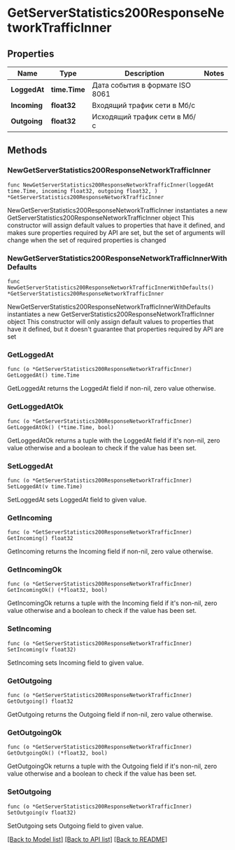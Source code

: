 # GetServerStatistics200ResponseNetworkTrafficInner

## Properties

Name | Type | Description | Notes
------------ | ------------- | ------------- | -------------
**LoggedAt** | **time.Time** | Дата события в формате ISO 8061 | 
**Incoming** | **float32** | Входящий трафик сети в Мб/с | 
**Outgoing** | **float32** | Исходящий трафик сети в Мб/с | 

## Methods

### NewGetServerStatistics200ResponseNetworkTrafficInner

`func NewGetServerStatistics200ResponseNetworkTrafficInner(loggedAt time.Time, incoming float32, outgoing float32, ) *GetServerStatistics200ResponseNetworkTrafficInner`

NewGetServerStatistics200ResponseNetworkTrafficInner instantiates a new GetServerStatistics200ResponseNetworkTrafficInner object
This constructor will assign default values to properties that have it defined,
and makes sure properties required by API are set, but the set of arguments
will change when the set of required properties is changed

### NewGetServerStatistics200ResponseNetworkTrafficInnerWithDefaults

`func NewGetServerStatistics200ResponseNetworkTrafficInnerWithDefaults() *GetServerStatistics200ResponseNetworkTrafficInner`

NewGetServerStatistics200ResponseNetworkTrafficInnerWithDefaults instantiates a new GetServerStatistics200ResponseNetworkTrafficInner object
This constructor will only assign default values to properties that have it defined,
but it doesn't guarantee that properties required by API are set

### GetLoggedAt

`func (o *GetServerStatistics200ResponseNetworkTrafficInner) GetLoggedAt() time.Time`

GetLoggedAt returns the LoggedAt field if non-nil, zero value otherwise.

### GetLoggedAtOk

`func (o *GetServerStatistics200ResponseNetworkTrafficInner) GetLoggedAtOk() (*time.Time, bool)`

GetLoggedAtOk returns a tuple with the LoggedAt field if it's non-nil, zero value otherwise
and a boolean to check if the value has been set.

### SetLoggedAt

`func (o *GetServerStatistics200ResponseNetworkTrafficInner) SetLoggedAt(v time.Time)`

SetLoggedAt sets LoggedAt field to given value.


### GetIncoming

`func (o *GetServerStatistics200ResponseNetworkTrafficInner) GetIncoming() float32`

GetIncoming returns the Incoming field if non-nil, zero value otherwise.

### GetIncomingOk

`func (o *GetServerStatistics200ResponseNetworkTrafficInner) GetIncomingOk() (*float32, bool)`

GetIncomingOk returns a tuple with the Incoming field if it's non-nil, zero value otherwise
and a boolean to check if the value has been set.

### SetIncoming

`func (o *GetServerStatistics200ResponseNetworkTrafficInner) SetIncoming(v float32)`

SetIncoming sets Incoming field to given value.


### GetOutgoing

`func (o *GetServerStatistics200ResponseNetworkTrafficInner) GetOutgoing() float32`

GetOutgoing returns the Outgoing field if non-nil, zero value otherwise.

### GetOutgoingOk

`func (o *GetServerStatistics200ResponseNetworkTrafficInner) GetOutgoingOk() (*float32, bool)`

GetOutgoingOk returns a tuple with the Outgoing field if it's non-nil, zero value otherwise
and a boolean to check if the value has been set.

### SetOutgoing

`func (o *GetServerStatistics200ResponseNetworkTrafficInner) SetOutgoing(v float32)`

SetOutgoing sets Outgoing field to given value.



[[Back to Model list]](../README.md#documentation-for-models) [[Back to API list]](../README.md#documentation-for-api-endpoints) [[Back to README]](../README.md)


